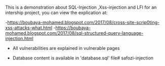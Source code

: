 This is a demonstration about SQL-Injection ,Xss-injection and LFI  for an intership project, you can view the explication  at:

-https://boubaya-mohamed.blogspot.com/2017/08/cross-site-scrip0ting-xss-attacks-what.html
-https://boubaya-mohamed.blogspot.com/2017/08/sql-structured-query-language-injection.html

- All vulnerabilities are explained in vulnerable pages

- Database content is available in 'database.sql' file# safozi-injection

